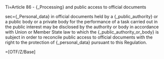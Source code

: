 Ti=Article 86 - {_Processing} and public access to official documents

sec={_Personal_data} in official documents held by a {_public_authority} or a public body or a private body for the performance of a task carried out in the public interest may be disclosed by the authority or body in accordance with Union or Member State law to which the {_public_authority_or_body} is subject in order to reconcile public access to official documents with the right to the protection of {_personal_data} pursuant to this Regulation.

=[OTF/Z/Base]
